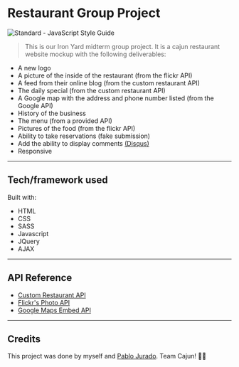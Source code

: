 # Restaurant Group Project
<img src="https://img.shields.io/badge/code_style-standard-brightgreen.svg" alt="Standard - JavaScript Style Guide"></a>

> This is our Iron Yard midterm group project. It is a cajun restaurant website mockup with the following deliverables:

* A new logo
* A picture of the inside of the restaurant (from the flickr API)
* A feed from their online blog (from the custom restaurant API)
* The daily special (from the custom restaurant API)
* A Google map with the address and phone number listed (from the Google API)
* History of the business
* The menu (from a provided API)
* Pictures of the food (from the flickr API)
* Ability to take reservations (fake submission)
* Add the ability to display comments [(Disqus)](https://disqus.com/)
* Responsive

***

## Tech/framework used

Built with:
* HTML
* CSS
* SASS
* Javascript
* JQuery
* AJAX

***

## API Reference
* [Custom Restaurant API](https://json-data.herokuapp.com/restaurant)
* [Flickr's Photo API](https://www.flickr.com/services/api/)
* [Google Maps Embed API](https://developers.google.com/maps/documentation/embed/)

***
## Credits

This project was done by myself and [Pablo Jurado](https://github.com/pablo-jurado). Team Cajun!  :fried_shrimp::metal:
